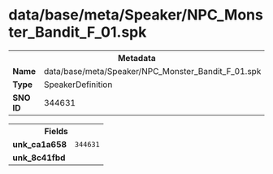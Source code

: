 <h1>data/base/meta/Speaker/NPC_Monster_Bandit_F_01.spk</h1><table><tr><th colspan="100%">Metadata</th></tr><tr><td><b>Name</b></td><td>data/base/meta/Speaker/NPC_Monster_Bandit_F_01.spk</td></tr><tr><td><b>Type</b></td><td>SpeakerDefinition</td></tr><tr><td><b>SNO ID</b></td><td>344631</td></tr></table>

<table><tr><th colspan="100%">Fields</th></tr><tr><td><b>unk_ca1a658</b></td><td><code>344631</code></td></tr><tr><td><b>unk_8c41fbd</b></td><td></td></tr></table>

